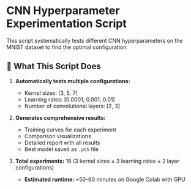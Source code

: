 # CNN Hyperparameter Experimentation Script

This script systematically tests different CNN hyperparameters on the MNIST dataset to find the optimal configuration.

## 🎯 What This Script Does

1. **Automatically tests multiple configurations:**
   - Kernel sizes: [3, 5, 7]
   - Learning rates: [0.0001, 0.001, 0.01]
   - Number of convolutional layers: [2, 3]

2. **Generates comprehensive results:**
   - Training curves for each experiment
   - Comparison visualizations
   - Detailed report with all results
   - Best model saved as `.pth` file

3. **Total experiments:** 18 (3 kernel sizes × 3 learning rates × 2 layer configurations)
   - **Estimated runtime:** ~50-60 minutes on Google Colab with GPU
